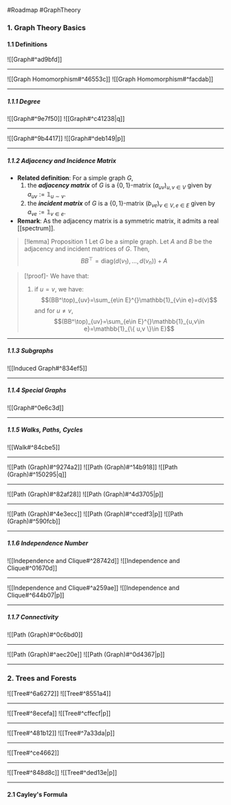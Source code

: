#Roadmap #GraphTheory

### 1. Graph Theory Basics
#### 1.1 Definitions

![[Graph#^ad9bfd]]

---
![[Graph Homomorphism#^46553c]]
![[Graph Homomorphism#^facdab]]

---
##### 1.1.1 Degree
![[Graph#^9e7f50]]
![[Graph#^c41238|q]]

---
![[Graph#^9b4417]]
![[Graph#^deb149|p]]

---
##### 1.1.2 Adjacency and Incidence Matrix
- **Related definition**: For a simple graph $G$, 
	1. the ***adjacency matrix*** of $G$ is a $\{ 0,1 \}$-matrix $(a_{uv})_{u,v\in V}$ given by $a_{uv}:=\mathbb{1}_{u\sim v}$.
	2. the ***incident matrix*** of $G$ is a $\{ 0,1 \}$-matrix $(b_{ve})_{v\in V,e\in E}$ given by $a_{ve}:=\mathbb{1}_{v\in e}$.
- **Remark**: As the adjacency matrix is a symmetric matrix, it admits a real [[spectrum]].

> [!lemma] Proposition 1
> Let $G$ be a simple graph. Let $A$ and $B$ be the adjacency and incident matrices of $G$. Then, $$BB^\top=\text{diag}(d(v_{1}),\dots,d(v_{n}))+A$$

> [!proof]-
> We have that: 
> 1. if $u=v$, we have: $$(BB^\top)_{uv}=\sum_{e\in E}^{}\mathbb{1}_{v\in e}=d(v)$$ and for $u\neq v$,  $$(BB^\top)_{uv}=\sum_{e\in E}^{}\mathbb{1}_{u,v\in e}=\mathbb{1}_{\{ u,v \}\in E}$$
---
##### 1.1.3 Subgraphs
![[Induced Graph#^834ef5]]

---
##### 1.1.4 Special Graphs
![[Graph#^0e6c3d]]

---
##### 1.1.5 Walks, Paths, Cycles
![[Walk#^84cbe5]]

---
![[Path (Graph)#^9274a2]]
![[Path (Graph)#^14b918]]
![[Path (Graph)#^150295|q]]

---
![[Path (Graph)#^82af28]]
![[Path (Graph)#^4d3705|p]]

---
![[Path (Graph)#^4e3ecc]]
![[Path (Graph)#^ccedf3|p]]
![[Path (Graph)#^590fcb]]

---
##### 1.1.6 Independence Number
![[Independence and Clique#^28742d]]
![[Independence and Clique#^01670d]]

---
![[Independence and Clique#^a259ae]]
![[Independence and Clique#^644b07|p]]

---
##### 1.1.7 Connectivity
![[Path (Graph)#^0c6bd0]]

---
![[Path (Graph)#^aec20e]]
![[Path (Graph)#^0d4367|p]]

---
### 2. Trees and Forests

![[Tree#^6a6272]]
![[Tree#^8551a4]]

---
![[Tree#^8ecefa]]
![[Tree#^cffecf|p]]

---
![[Tree#^481b12]]
![[Tree#^7a33da|p]]

---
![[Tree#^ce4662]]

---
![[Tree#^848d8c]]
![[Tree#^ded13e|p]]

---
#### 2.1 Cayley's Formula